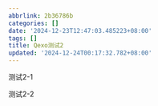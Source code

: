 ```yaml
---
abbrlink: 2b36786b
categories: []
date: '2024-12-23T12:47:03.485223+08:00'
tags: []
title: Qexo测试2
updated: '2024-12-24T00:17:32.782+08:00'
---
```

测试2-1

测试2-2
